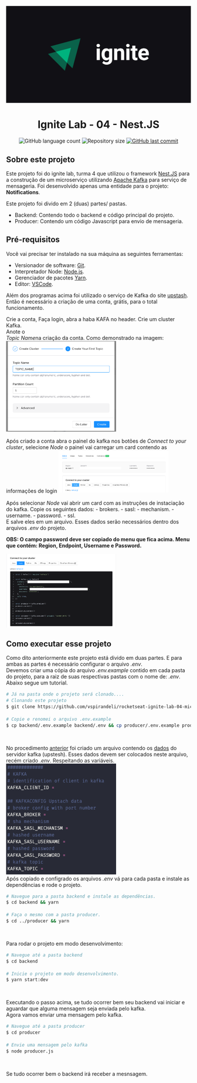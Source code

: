 <div align="center">
  <img alt="ignite-logo, dois triangulos inclinados e sobrepostos na cor verde, com o escrito: ignite ao lado deles." title="ignite-lab-04" src="./assets/ignite-logo.jpeg" />
</div>

<h1 align="center">
  Ignite Lab - 04 - Nest.JS
</h1>

<div align="center">
  <img alt="GitHub language count" src="https://img.shields.io/github/languages/count/vspirandeli/rocketseat-ignite-lab-04-microservice-messaging?color=%2304D361">

  <img alt="Repository size" src="https://img.shields.io/github/repo-size/vspirandeli/rocketseat-ignite-lab-04-microservice-messaging">
  	
  <a href="https://github.com/vspirandeli/rocketseat-ignite-lab-04-microservice-messaging/commits/master">
    <img alt="GitHub last commit" src="https://img.shields.io/github/last-commit/vspirandeli/rocketseat-ignite-lab-04-microservice-messaging">
  </a>

  <!-- <img alt="License" src="https://img.shields.io/badge/license-MIT-brightgreen">
   <a href="https://github.com/vspirandeli/rocketseat-ignite-lab-04-microservice-messaging/stargazers">
    <img alt="Stargazers" src="https://img.shields.io/github/stars/vspirandeli/rocketseat-ignite-lab-04-microservice-messaging?style=social">
  </a> -->
</div>

<h2>
  Sobre este projeto
</h2>

Este projeto foi do ignite lab, turma 4 que utilizou o framework <a href="https://github.com/nestjs/nest" target="_blank">Nest.JS</a> para a construção de um microserviço utilizando <a target="_blank" href="https://kafka.apache.org">Apache Kafka</a> para serviço de mensageria.
Foi desenvolvido apenas uma entidade para o projeto: <b>Notifications</b>.

Este projeto foi divido em 2 (duas) partes/ pastas. 
  - Backend: Contendo todo o backend e código principal do projeto.
  - Producer: Contendo um código Javascript para envio de mensageria.

<h2>
  Pré-requisitos
</h2>

Você vai precisar ter instalado na sua máquina as seguintes ferramentas:
- Versionador de software: [Git](https://git-scm.com).
- Interpretador Node: [Node.js](http://nodejs.org).
- Gerenciador de pacotes [Yarn](https://yarnpkg.com).
- Editor: [VSCode](https://code.visualstudio.com/).

Além dos programas acima foi utilizado o serviço de Kafka do site <a target="_blank" href="https://upstash.com">upstash</a>. Então é necessário a criação de uma conta, grátis, para o total funcionamento.

<div style="display: flex; align-items: center; flex-wrap: wrap;" id="criar-conta-kafka">
  Crie a conta, Faça login, abra a haba KAFA no header.
  Crie um cluster Kafka.<br />
  Anote o <i>Topic Name</i> na criação da conta. Como demonstrado na imagem:
  
  <img width="300" title="Topic Name Kafka" alt="Formulário de criação de cluster kafka, parte de finalização. Campo de input pedindo Topic Name." src="./assets/kafka-topic.png" />
</div>
<br />

<div>
  Após criado a conta abra o painel do kafka nos botões de <i>Connect to your cluster</i>, selecione <i>Node</i> o painel vai carregar um card contendo as informações de login

  <img width="300" title="Kafka custer seleção de linguagem" alt="Painel de administração do kafka, na haba detalhes. Node Selecionado em Connect to your cluster." src="./assets/kafka-cluster.png" />
</div>
<br />

<div id="copiar-dados">
  Após selecionar <i>Node</i> vai abrir um card com as instruções de instaciação do kafka. Copie os seguintes dados:
    - brokers.
    - sasl:
      - mechanism.
      - username.
      - password.
    - ssl.<br/>
  E salve eles em um arquivo. Esses dados serão necessários dentro dos arquivos <i>.env</i> do projeto.
  <br />

  <b>OBS: O campo password deve ser copiado do menu que fica acima. Menu que contém: Region, Endpoint, Username e Password.</b>

  <img width="300" title="Objeto de instanciação do kafka" alt="" src="./assets/kafka-object.png" />
</div>

<h2>
  Como executar esse projeto
</h2>
Como dito anteriormente este projeto está divido em duas partes. E para ambas as partes é necessário configurar o arquivo <i>.env</i>. 
<br />
Devemos criar uma cópia do arquivo <i>.env.example</i> contido em cada pasta do projeto, para a raiz de suas respectivas pastas com o nome de: <i>.env</i>.
Abaixo segue um tutorial.

```bash
# Já na pasta onde o projeto será clonado....
# Clonando este projeto
$ git clone https://github.com/vspirandeli/rocketseat-ignite-lab-04-microservice-messaging.git

# Copie e renomei o arquivo .env.example
$ cp backend/.env.example backend/.env && cp producer/.env.example producer/.env
```
<br />

No procedimento <a href="#criar-conta-kafka">anterior</a> foi criado um arquivo contendo os <a href="#copiar-dados">dados</a> do servidor kafka (upstesh). Esses dados devem ser colocados neste arquivo, recém criado <i>.env</i>. Respeitando as variáveis.
<img title="variáveis de ambiente kafka" alt="arquivo dotenv contendo as variáveis necessárias para o funcionamento do backend" width="300" src="./assets/dotenv.png" />
<br />
Após copiado e configrado os arquivos <i>.env</i> vá para cada pasta e instale as dependências e rode o projeto.

``` bash
# Navegue para a pasta backend e instale as dependências.
$ cd backend && yarn

# Faça o mesmo com a pasta producer.
$ cd ../producer && yarn
```
<br />

Para rodar o projeto em modo desenvolvimento:
```bash
# Navegue até a pasta backend
$ cd backend

# Inicie o projeto em modo desenvolvimento.
$ yarn start:dev
```
<br />

Executando o passo acima, se tudo ocorrer bem seu backend vai iniciar e aguardar que alguma mensagem seja enviada pelo kafka.<br />
Agora vamos enviar uma mensagem pelo kafka.

```bash
# Navegue até a pasta producer
$ cd producer

# Envie uma mensagem pelo kafka
$ node producer.js
```
<br />

Se tudo ocorrer bem o backend irá receber a mesnsagem.




<!-- VAR -->
[this.repo]: vspirandeli/rocketseat-ignite-lab-04-microservice-messaging
